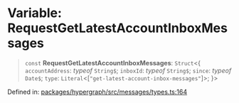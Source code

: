 # Variable: RequestGetLatestAccountInboxMessages

> `const` **RequestGetLatestAccountInboxMessages**: `Struct`\<\{ `accountAddress`: *typeof* `String$`; `inboxId`: *typeof* `String$`; `since`: *typeof* `Date$`; `type`: `Literal`\<\[`"get-latest-account-inbox-messages"`\]\>; \}\>

Defined in: [packages/hypergraph/src/messages/types.ts:164](https://github.com/hashirpm/hypergraph/blob/ab4ea1cdb9430798142e0d735aac9d31c2cf0ae0/packages/hypergraph/src/messages/types.ts#L164)
